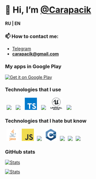 # 👋 Hi, I’m [@Carapacik](https://carapacik.github.io)
**RU | EN**
### 📫  How to contact me: 
 - [Telegram](https://t.me/carapacik)
 - **carapacik@gmail.com**
### My apps in Google Play
<a href='https://play.google.com/store/apps/developer?id=Carapacik'><img alt='Get it on Google Play' src='https://play.google.com/intl/en_us/badges/images/generic/en_badge_web_generic.png' height='80em'/></a>
### Technologies that I use
<a href="https://github.com/flutter"><img src="https://avatars.githubusercontent.com/u/14101776?s=40" hspace="5" /></a>
<a href="https://github.com/dart-lang"><img src="https://avatars.githubusercontent.com/u/1609975?s=40" hspace="5" /></a>
<a href="https://github.com/topics/typescript"><img src="https://raw.githubusercontent.com/github/explore/80688e429a7d4ef2fca1e82350fe8e3517d3494d/topics/typescript/typescript.png" hspace="5" height="40" /></a>
<a href="https://github.com/dotnet"><img src="https://avatars.githubusercontent.com/u/9141961?s=40" hspace="5" /></a>
<a href="https://github.com/topics/unreal-engine"><img src="https://raw.githubusercontent.com/github/explore/80688e429a7d4ef2fca1e82350fe8e3517d3494d/topics/unreal-engine/unreal-engine.png" hspace="5" height="40" /></a>
<a href="https://github.com/python"><img src="https://www.python.org/static/img/python-logo-large.png" hspace="5" height="40" /></a>
### Technologies that I hate but know
<img src="https://raw.githubusercontent.com/github/explore/5b3600551e122a3277c2c5368af2ad5725ffa9a1/topics/java/java.png" hspace="5" height="40" /><img src="https://raw.githubusercontent.com/github/explore/80688e429a7d4ef2fca1e82350fe8e3517d3494d/topics/javascript/javascript.png" hspace="5" height="40" /><img src="https://avatars.githubusercontent.com/u/426196?s=40" hspace="5" /><img src="https://raw.githubusercontent.com/github/explore/180320cffc25f4ed1bbdfd33d4db3a66eeeeb358/topics/cpp/cpp.png" hspace="5" height="40" /><img src="https://avatars.githubusercontent.com/u/25158?s=40" hspace="5" /><img src="https://avatars.githubusercontent.com/u/450574?s=40" hspace="5" /><img src="https://avatars.githubusercontent.com/u/2319114" hspace="5" height="40" />

### GitHub stats
[![Stats](https://github-readme-stats.vercel.app/api?username=carapacik&count_private=true&show_icons=true)](https://github.com/Carapacik)

[![Stats](https://github-readme-stats.vercel.app/api/top-langs/?username=carapacik&layout=compact)](https://github.com/Carapacik)

